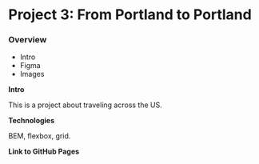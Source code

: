 # Project 3: From Portland to Portland

### Overview
* Intro
* Figma
* Images

**Intro**

This is a project about traveling across the US.

**Technologies**

BEM, flexbox, grid.

**Link to GitHub Pages**


